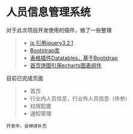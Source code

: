 # 人员信息管理系统

对于此次项目开发使用的插件，做了一些整理

> * [js,引用jquery3.2.1](http://www.jb51.net/shouce/jquery1.82/)
> * [Bootstrap库](https://v3.bootcss.com/components/)
> * [表格插件Datatables，基于Bootstrap](http://www.datatables.club/example/)
> * [首页饼图引用echarts图表组件](http://gallery.echartsjs.com/editor.html?c=xB11DYv-gG)


目前已完成页面

> * 首页
> * 行业内人员信息，行业外人员信息（传参）
> * 权限配置
> * 通知管理

`开发中，会继续补充`
